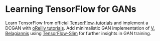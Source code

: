 # Learning TensorFlow for GANs
Learn TensorFlow from official [TensorFlow-tutorials](https://www.tensorflow.org/tutorials) and implement a DCGAN with [oReilly tutorials](https://www.oreilly.com/learning/generative-adversarial-networks-for-beginners). Add minimalistic GAN implementation of [V. Belagiannis](https://github.com/bazilas/minimal-gan) using [TensorFlow-Slim](https://github.com/tensorflow/tensorflow/tree/master/tensorflow/contrib/slim) for further insights in GAN training.
